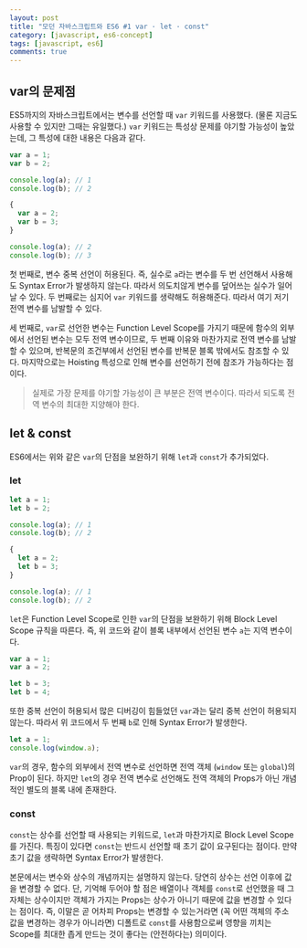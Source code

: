 ```yaml
---
layout: post
title: "모던 자바스크립트와 ES6 #1 var · let · const"
category: [javascript, es6-concept]
tags: [javascript, es6]
comments: true
---
```


## var의 문제점

ES5까지의 자바스크립트에서는 변수를 선언할 때 `var` 키워드를 사용했다. (물론 지금도 사용할 수 있지만 그때는 유일했다.) `var` 키워드는 특성상 문제를 야기할 가능성이 높았는데, 그 특성에 대한 내용은 다음과 같다.

```javascript
var a = 1;
var b = 2;

console.log(a); // 1
console.log(b); // 2

{
  var a = 2;
  var b = 3;
}

console.log(a); // 2
console.log(b); // 3
```

첫 번째로, 변수 중복 선언이 허용된다. 즉, 실수로 `a`라는 변수를 두 번 선언해서 사용해도 Syntax Error가 발생하지 않는다. 따라서 의도치않게 변수를 덮어쓰는 실수가 일어날 수 있다. 두 번째로는 심지어 `var` 키워드를 생략해도 허용해준다. 따라서 여기 저기 전역 변수를 남발할 수 있다.

세 번째로, `var`로 선언한 변수는 Function Level Scope를 가지기 때문에 함수의 외부에서 선언된 변수는 모두 전역 변수이므로, 두 번째 이유와 마찬가지로 전역 변수를 남발할 수 있으며, 반복문의 조건부에서 선언된 변수를 반복문 블록 밖에서도 참조할 수 있다. 마지막으로는 Hoisting 특성으로 인해 변수를 선언하기 전에 참조가 가능하다는 점이다.

> 실제로 가장 문제를 야기할 가능성이 큰 부분은 전역 변수이다. 따라서 되도록 전역 변수의 최대한 지양해야 한다.

## let & const

ES6에서는 위와 같은 `var`의 단점을 보완하기 위해 `let`과 `const`가 추가되었다.

### let

```javascript
let a = 1;
let b = 2;

console.log(a); // 1
console.log(b); // 2

{
  let a = 2;
  let b = 3;
}

console.log(a); // 1
console.log(b); // 2
```

`let`은 Function Level Scope로 인한 `var`의 단점을 보완하기 위해 Block Level Scope 규칙을 따른다. 즉, 위 코드와 같이 블록 내부에서 선언된 변수 `a`는 지역 변수이다.

```javascript
var a = 1;
var a = 2;

let b = 3;
let b = 4;
```

또한 중복 선언이 허용되서 많은 디버깅이 힘들었던 `var`과는 달리 중복 선언이 허용되지 않는다. 따라서 위 코드에서 두 번째 `b`로 인해 Syntax Error가 발생한다.

```javascript
let a = 1;
console.log(window.a);
```

`var`의 경우, 함수의 외부에서 전역 변수로 선언하면 전역 객체 (`window` 또는 `global`)의 Prop이 된다. 하지만 `let`의 경우 전역 변수로 선언해도 전역 객체의 Props가 아닌 개념적인 별도의 블록 내에 존재한다.

### const

`const`는 상수를 선언할 때 사용되는 키워드로, `let`과 마찬가지로 Block Level Scope를 가진다. 특징이 있다면 `const`는 반드시 선언할 때 초기 값이 요구된다는 점이다. 만약 초기 값을 생략하면 Syntax Error가 발생한다.

본문에서는 변수와 상수의 개념까지는 설명하지 않는다. 당연히 상수는 선언 이후에 값을 변경할 수 없다. 단, 기억해 두어야 할 점은 배열이나 객체를 `const`로 선언했을 때 그 자체는 상수이지만 객체가 가지는 Props는 상수가 아니기 때문에 값을 변경할 수 있다는 점이다. 즉, 이말은 곧 어차피 Props는 변경할 수 있는거라면 (꼭 어떤 객체의 주소 값을 변경하는 경우가 아니라면) 디폴트로 `const`를 사용함으로써 영향을 끼치는 Scope를 최대한 좁게 만드는 것이 좋다는 (안전하다는) 의미이다.
